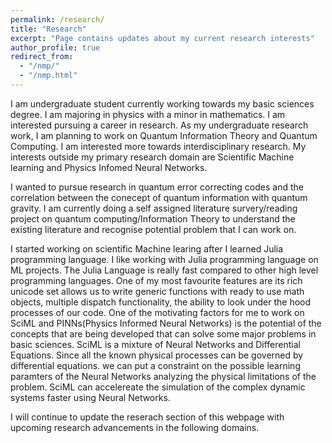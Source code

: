 ```yaml
---
permalink: /research/
title: "Research"
excerpt: "Page contains updates about my current research interests"
author_profile: true
redirect_from: 
  - "/nmp/"
  - "/nmp.html"
---
```


I am undergraduate student currently working towards my basic sciences degree. I am majoring in physics with a minor in mathematics. I am interested pursuing a career in research. As my undergraduate research work, I am planning to work on Quantum Information Theory and Quantum Computing. I am interested more towards interdisciplinary research. My interests outside my primary research domain are Scientific Machine learning and Physics Infomed Neural Networks.  

I wanted to pursue research in quantum error correcting codes and the correlation between the conecept of quantum information with quantum gravity. I am currently doing a self assigned literature survery/reading project on quantum computing/Information Theory to understand the existing literature and recognise potential problem that I can work on. 

I started working on scientific Machine learing after I learned Julia programming language. I like working with Julia programming language on ML projects. The Julia Language is really fast compared to other high level programming languages. One of my most favourite features are its rich unicode set allows us to write generic functions with ready to use math objects,  multiple dispatch functionality, the ability to look under the hood processes of our code. One of the motivating factors for me to work on SciML and PINNs(Physics Informed Neural Networks) is the potential of the concepts that are being developed that can solve some major problems in basic sciences. SciML is a mixture of Neural Networks and Differential Equations. Since all the known physical processes can be governed by differential equations. we can put a constraint on the possible learning paramters of the Neural Networks analyzing the physical limitations of the problem. SciML can accelereate the simulation of the complex dynamic systems faster using Neural Networks.

I will continue to update the reserach section of this webpage with upcoming research advancements in the following domains.

